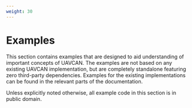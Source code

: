 ```yaml
---
weight: 30
---
```


# Examples

This section contains examples that are designed to aid understanding of important concepts of UAVCAN.
The examples are not based on any existing UAVCAN implementation, but are completely standalone featuring
zero third-party dependencies.
Examples for the existing implementations can be found in the relevant parts of the documentation.

Unless explicitly noted otherwise, all example code in this section is in public domain.
